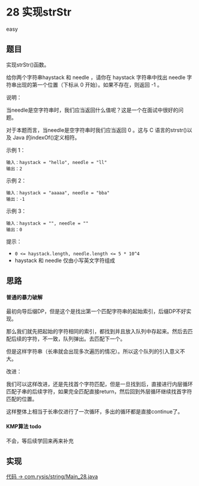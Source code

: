 # 28 实现strStr

easy

## 题目

实现strStr()函数。

给你两个字符串haystack 和 needle ，请你在 haystack 字符串中找出 needle 字符串出现的第一个位置（下标从 0 开始）。如果不存在，则返回 -1 。

说明：

当needle是空字符串时，我们应当返回什么值呢？这是一个在面试中很好的问题。

对于本题而言，当needle是空字符串时我们应当返回 0 。这与 C 语言的strstr()以及 Java 的indexOf()定义相符。

示例 1：
```
输入：haystack = "hello", needle = "ll"
输出：2
```
示例 2：
```
输入：haystack = "aaaaa", needle = "bba"
输出：-1
```
示例 3：
```
输入：haystack = "", needle = ""
输出：0
```

提示：

- `0 <= haystack.length, needle.length <= 5 * 10^4`
- haystack 和 needle 仅由小写英文字符组成

## 思路

#### 普通的暴力破解

最初向导后缀DP，但是这个是找出第一个匹配字符串的起始索引，后缀DP不好实现。

那么我们就先把起始的字符相同的索引，都找到并且放入队列中存起来。然后去匹配后续的字符，不一致，队列弹出。去匹配下一个。

但是这样字符串（长串就会出现多次遍历的情况）。所以这个队列的引入意义不大。

改进：

我们可以这样改进，还是先找首个字符匹配，但是一旦找到后，直接进行内层循环匹配子串的后续字符，如果完全匹配直接return，然后回到外层循环继续找首字符匹配的位置。

这样整体上相当于长串仅进行了一次循环，多出的循环都是直接continue了。

#### KMP算法 todo

不会，等后续学回来再来补充

## 实现

[代码 -> com.rysis/string/Main_28.java](../../src/com/rysis/string/Main_28.java)